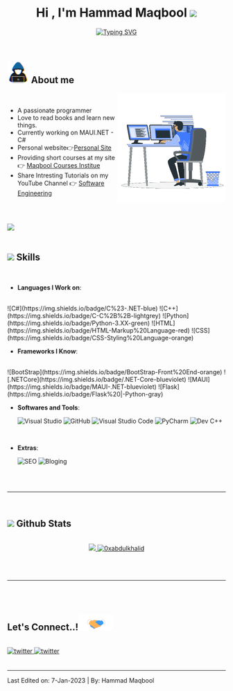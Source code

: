 
<h1 align="center"><b>Hi , I'm Hammad Maqbool </b><img src="https://media.giphy.com/media/hvRJCLFzcasrR4ia7z/giphy.gif" width="35"></h1>

<p align="center">
  <a href="https://git.io/typing-svg"><img src="https://readme-typing-svg.demolab.com?font=Fira+Code&pause=1000&center=true&width=435&lines=Welcome+to+my+Profile.+.+.;I+am+a+Software+Engineer;Programmer+%2F+Programming+Instructor;Active+Learner.+.+.+;Welcome+to+my+Profile.+.+." alt="Typing SVG" /></a>
</p>


<br>



	
## <picture><img src = "https://github.com/0xAbdulKhalid/0xAbdulKhalid/raw/main/assets/mdImages/about_me.gif" width = 50px></picture> **About me**

<picture> <img align="right" src="https://github.com/0xAbdulKhalid/0xAbdulKhalid/raw/main/assets/mdImages/Right_Side.gif" width = 250px></picture>

<br>

- A passionate programmer
- Love to read books and learn new things.
- Currently working on MAUI.NET - C#
- Personal website👉[Personal Site](https://iamhammadmaqbool.com)
- Providing short courses at my site 👉 [Maqbool Courses Institue](https://maqboolcourses.com)
- Share Intresting Tutorials on my YouTube Channel 👉 [Software Engineering](https://www.youtube.com/SoftwareEngineering)

<br><br>

<img src="https://user-images.githubusercontent.com/73097560/115834477-dbab4500-a447-11eb-908a-139a6edaec5c.gif"><br><br>

## <img src="https://media2.giphy.com/media/QssGEmpkyEOhBCb7e1/giphy.gif?cid=ecf05e47a0n3gi1bfqntqmob8g9aid1oyj2wr3ds3mg700bl&rid=giphy.gif" width ="25"><b> Skills</b>
<br>

<p align="center">

- **Languages I Work on**:
<br>
![C#](https://img.shields.io/badge/C%23-.NET-blue)
![C++](https://img.shields.io/badge/C-C%2B%2B-lightgrey)
![Python](https://img.shields.io/badge/Python-3.XX-green)
![HTML](https://img.shields.io/badge/HTML-Markup%20Language-red)
![CSS](https://img.shields.io/badge/CSS-Styling%20Language-orange)

<br>   
    
- **Frameworks I Know**:
<br>
    ![BootStrap](https://img.shields.io/badge/BootStrap-Front%20End-orange)
    ![.NETCore](https://img.shields.io/badge/.NET-Core-blueviolet)
    ![MAUI](https://img.shields.io/badge/MAUI-.NET-blueviolet)
    ![Flask](https://img.shields.io/badge/Flask%20|-Python-gray)
   
<br>

- **Softwares and Tools**:

    ![Visual Studio](https://img.shields.io/badge/Visual%20Studio-%23F05033.svg?style=for-the-badge&logo=visualstudio&logoColor=white)
    ![GitHub](https://img.shields.io/badge/github-%23121011.svg?style=for-the-badge&logo=github&logoColor=white)
    ![Visual Studio Code](https://img.shields.io/badge/Visual%20Studio%20Code-0078d7.svg?style=for-the-badge&logo=visual-studio-code&logoColor=white)
    ![PyCharm](https://img.shields.io/badge/PyCharm-FCC624?style=for-the-badge&logo=pycharm&logoColor=black) 
    ![Dev C++](https://img.shields.io/badge/Dev%20C++-0078d7.svg?style=for-the-badge&logo=cplusplus&logoColor=white)

<br>

- **Extras**:

    ![SEO](https://img.shields.io/badge/SEO-%23054020?style=for-the-badge&logo=firefoxbrowser&logoColor=white)
    ![Bloging](https://img.shields.io/badge/Blogging-%23000000.svg?style=for-the-badge&logo=hashnode&logoColor=white)   


</p>

<br>
<br>

-----

<br>


## <img src="https://media.giphy.com/media/iY8CRBdQXODJSCERIr/giphy.gif" width="35"><b> Github Stats </b>
<br>

<div align="center">

<a href="https://github.com/0xabdulkhalid/">
  <img src="https://github-readme-stats.vercel.app/api?username=HammadMaqbool&include_all_commits=true&count_private=true&show_icons=true&line_height=20&title_color=7A7ADB&icon_color=2234AE&text_color=D3D3D3&bg_color=0,000000,130F40" width="450"/>
  <img src="https://github-readme-stats.vercel.app/api/top-langs?username=HammadMaqbool&show_icons=true&locale=en&layout=compact&line_height=20&title_color=7A7ADB&icon_color=2234AE&text_color=D3D3D3&bg_color=0,000000,130F40" width="375"  alt="0xabdulkhalid"/>

</a>
</div>

<br>
<br>
<br>

-----

<br>
<br>

## <b> Let's Connect..!</b><img src="https://github.com/0xAbdulKhalid/0xAbdulKhalid/raw/main/assets/mdImages/handshake.gif" width ="80">
<br>
<div align='left'>

<a href="https://twitter.com/iMrHammad" target="_blank">
<img src="https://img.shields.io/badge/twitter:  iMRHammad-%2300acee.svg?color=1DA1F2&style=for-the-badge&logo=twitter&logoColor=white" alt=twitter style="margin-bottom: 5px;">
</a>

<a href="https://twitter.com/iMrHammad" target="_blank">
<img src="https://img.shields.io/badge/SoftwareEngineering-%230acee.svg?color=f21d37&style=for-the-badge&logo=youtube&logoColor=white" alt=twitter style="margin-bottom: 5px;">
</a>

</div>

<br>

---
Last Edited on: 7-Jan-2023
| By: Hammad Maqbool


